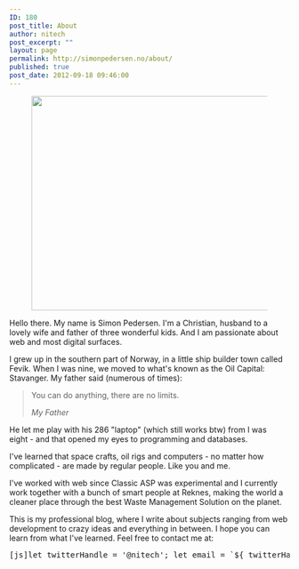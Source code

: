 ```yaml
---
ID: 180
post_title: About
author: nitech
post_excerpt: ""
layout: page
permalink: http://simonpedersen.no/about/
published: true
post_date: 2012-09-18 09:46:00
---
```

<!-- wp:image {"id":515,"width":580,"height":386} --><figure class="wp-block-image is-resized">

<img src="http://simonpedersen.no/wp-content/uploads/2018/11/IMG_7638_edited.jpg" alt="" class="wp-image-515" width="580" height="386" /></figure> <!-- /wp:image -->

<!-- wp:paragraph -->

Hello there. My name is Simon Pedersen. I'm a Christian, husband to a lovely wife and father of three wonderful kids. And I am passionate about web and most digital surfaces.

<!-- /wp:paragraph -->

<!-- wp:paragraph -->

I grew up in the southern part of Norway, in a little ship builder town called Fevik. When I was nine, we moved to what's known as the Oil Capital: Stavanger. My father said (numerous of times):

<!-- /wp:paragraph -->

<!-- wp:quote -->

<blockquote class="wp-block-quote">
  <p>
    You can do anything, there are no limits.
  </p>
  
  <cite>My Father</cite>
</blockquote>

<!-- /wp:quote -->

<!-- wp:paragraph -->

He let me play with his 286 "laptop" (which still works btw) from I was eight - and that opened my eyes to programming and databases. 

<!-- /wp:paragraph -->

<!-- wp:paragraph -->

I've learned that space crafts, oil rigs and computers - no matter how complicated - are made by regular people. Like you and me. 

<!-- /wp:paragraph -->

<!-- wp:paragraph -->

I've worked with web since Classic ASP was experimental and I currently work together with a bunch of smart people at Reknes, making the world a cleaner place through the best Waste Management Solution on the planet.

<!-- /wp:paragraph -->

<!-- wp:paragraph -->

This is my professional blog, where I write about subjects ranging from web development to crazy ideas and everything in between. I hope you can learn from what I've learned. Feel free to contact me at:

<!-- /wp:paragraph -->

<!-- wp:preformatted -->

<pre class="wp-block-preformatted">[js]let twitterHandle = '@nitech'; let email = `${ twitterHandle.substring(1) }@gmail.com`; console.log(email); console.log(twitterHandle);[/js]</pre>

<!-- /wp:preformatted -->

<!-- wp:paragraph -->



<!-- /wp:paragraph -->